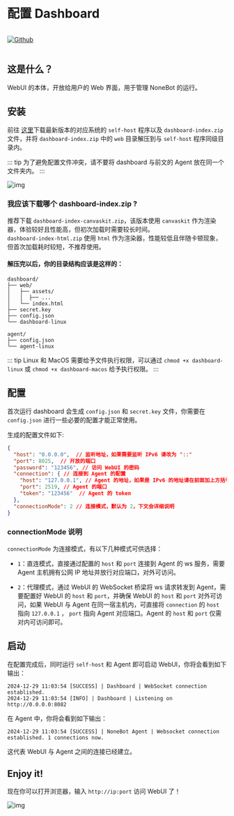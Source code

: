 # 配置 Dashboard

<p style="display: inline-flex">
  <a href="https://github.com/NonebotGUI/nonebot-flutter-webui-dashboard">
    <img src="https://img.shields.io/badge/Github-black?logo=Github" style="margin-right: 5px" alt="Github" />
  </a>
</p>

## 这是什么？
WebUI 的本体，开放给用户的 Web 界面，用于管理 NoneBot 的运行。

## 安装
前往 [这里](https://github.com/NonebotGUI/nonebot-flutter-webui-dashboard/releases)下载最新版本的对应系统的 `self-host` 程序以及 `dashboard-index.zip` 文件，并将 `dashboard-index.zip` 中的 `web` 目录解压到与 `self-host` 程序同级目录内。<br>

::: tip
为了避免配置文件冲突，请不要将 dashboard 与前文的 Agent 放在同一个文件夹内。
:::

![img](/guide/dashboard_release.webp)


### 我应该下载哪个 dashboard-index.zip ?
推荐下载 `dashboard-index-canvaskit.zip`，该版本使用 `canvaskit` 作为渲染器，体验较好且性能高，但初次加载时需要较长时间。<br>
`dashboard-index-html.zip` 使用 `html` 作为渲染器，性能较低且伴随卡顿现象，但首次加载耗时较短，不推荐使用。

#### 解压完以后，你的目录结构应该是这样的：


```
dashboard/
├── web/
│   ├── assets/
│   │  ├── ...
│   └── index.html
├── secret.key
├── config.json
└── dashboard-linux

agent/
├── config.json
└── agent-linux
```



::: tip
Linux 和 MacOS 需要给予文件执行权限，可以通过 `chmod +x dashboard-linux` 或 `chmod +x dashboard-macos` 给予执行权限。
:::


## 配置
首次运行 dashboard 会生成 `config.json` 和 `secret.key` 文件，你需要在 `config.json` 进行一些必要的配置才能正常使用。<br>

生成的配置文件如下:

```json
{
  "host": "0.0.0.0",  // 监听地址，如果需要监听 IPv6 请改为 "::"
  "port": 8025,  // 开放的端口
  "password": "123456", // 访问 WebUI 的密码
  "connection": { // 连接到 Agent 的配置
    "host": "127.0.0.1", // Agent 的地址，如果是 IPv6 的地址请在前面加上方括号，如 "[::1]"
    "port": 2519, // Agent 的端口
    "token": "123456"  // Agent 的 token
  },
  "connectionMode": 2 // 连接模式，默认为 2，下文会详细说明
}
```
### connectionMode 说明
`connectionMode` 为连接模式，有以下几种模式可供选择：

- `1`：直连模式，直接通过配置的 `host` 和 `port` 连接到 Agent 的 ws 服务，需要 Agent 主机拥有公网 IP 地址并放行对应端口，对外可访问。

- `2`：代理模式，通过 WebUI 的 WebSocket 桥梁将 ws 请求转发到 Agent，需要配置好 WebUI 的 `host` 和 `port`，并确保 WebUI 的 `host` 和 `port` 对外可访问，如果 WebUI 与 Agent 在同一宿主机内，可直接将 `connection` 的 `host` 指向 `127.0.0.1` ， `port` 指向 Agent 对应端口。Agent 的 `host` 和 `port` 仅需对内可访问即可。

## 启动
在配置完成后，同时运行 `self-host` 和 Agent 即可启动 WebUI，你将会看到如下输出：

```shell
2024-12-29 11:03:54 [SUCCESS] | Dashboard | WebSocket connection established.
2024-12-29 11:03:54 [INFO] | Dashboard | Listening on http://0.0.0.0:8082
```

在 Agent 中，你将会看到如下输出：

```shell
2024-12-29 11:03:54 [SUCCESS] | NoneBot Agent | Websocket connection established. 1 connections now.
```

这代表 WebUI 与 Agent 之间的连接已经建立。

## Enjoy it!
现在你可以打开浏览器，输入 `http://ip:port` 访问 WebUI 了！

![img](/guide/webui_login.webp)